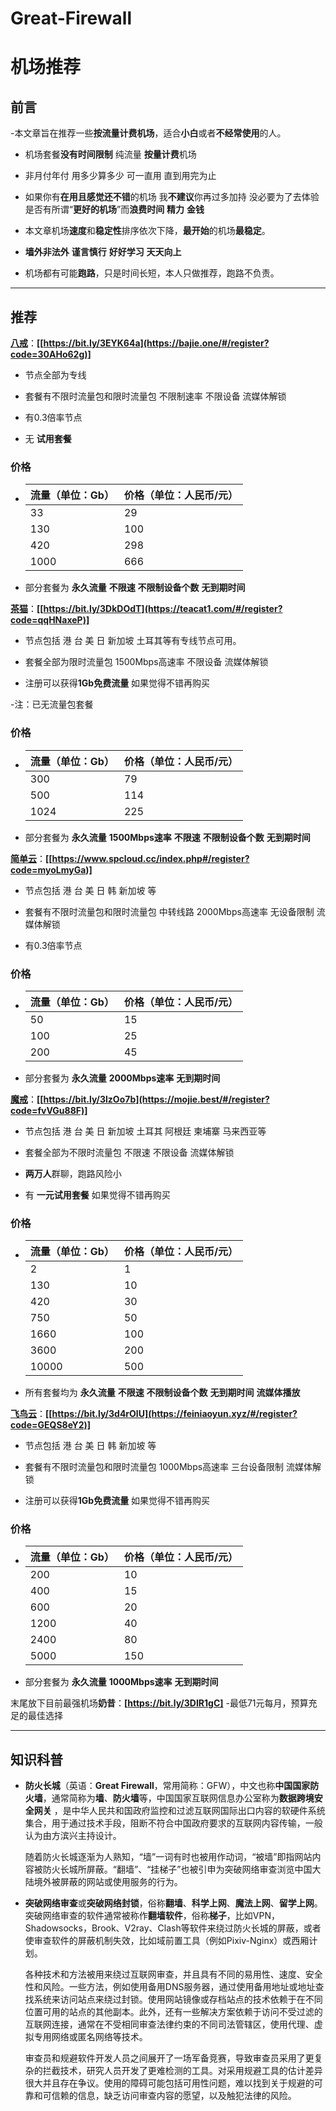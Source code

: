 # Great-Firewall
# 机场推荐

## 前言
-本文章旨在推荐一些**按流量计费机场**，适合**小白**或者**不经常使用**的人。

- 机场套餐**没有时间限制** 纯流量 **按量计费**机场 

- 非月付年付 用多少算多少 可一直用 直到用完为止

- 如果你有**在用且感觉还不错**的机场 我**不建议**你再过多加持 没必要为了去体验是否有所谓“**更好的机场**”而**浪费时间** **精力** **金钱**

- 本文章机场**速度**和**稳定性**排序依次下降，**最开始**的机场**最稳定**。

- **墙外非法外** **谨言慎行** **好好学习** **天天向上**

- 机场都有可能**跑路**，只是时间长短，本人只做推荐，跑路不负责。

------

## 推荐


**[八戒](https://bajie.one/#/register?code=30AHo62g)**：**[[https://bit.ly/3EYK64a](https://bajie.one/#/register?code=30AHo62g)]**

- 节点全部为专线

- 套餐有不限时流量包和限时流量包 不限制速率 不限设备 流媒体解锁 

- 有0.3倍率节点

- 无 **试用套餐** 



### 价格

- | 流量（单位：Gb） | 价格（单位：人民币/元） |
  | ---------------- | ---------------------- |
  | 33               | 29                     |
  | 130              | 100                    |
  | 420              | 298                    |
  | 1000             | 666                    |


- 部分套餐为 **永久流量** **不限速** **不限制设备个数** **无到期时间**








**[茶猫](https://teacat1.com/#/register?code=qqHNaxeP)**：**[[https://bit.ly/3DkDOdT](https://teacat1.com/#/register?code=qqHNaxeP)]**

- 节点包括 港 台 美 日 新加坡 土耳其等有专线节点可用。

- 套餐全部为限时流量包 1500Mbps高速率 不限设备 流媒体解锁

- 注册可以获得**1Gb免费流量** 如果觉得不错再购买

-注：已无流量包套餐


### 价格

- | 流量（单位：Gb） | 价格（单位：人民币/元）  |
  | ---------------- | ----------------------- |
  | 300              | 79                      |
  | 500              | 114                     |
  | 1024             | 225                     |

- 部分套餐为 **永久流量** **1500Mbps速率** **不限速** **不限制设备个数** **无到期时间**




**[简单云](https://www.spcloud.cc/index.php#/register?code=myoLmyGa)**：**[[https://www.spcloud.cc/index.php#/register?code=myoLmyGa)]**

- 节点包括 港 台 美 日 韩 新加坡 等

- 套餐有不限时流量包和限时流量包 中转线路 2000Mbps高速率 无设备限制 流媒体解锁 

- 有0.3倍率节点


### 价格

- | 流量（单位：Gb） | 价格（单位：人民币/元） |
  | ---------------- | ---------------------- |
  | 50               | 15                      |
  | 100              | 25                     |
  | 200              | 45                     |
  

- 部分套餐为 **永久流量** **2000Mbps速率**  **无到期时间**







**[魔戒](https://mojie.best/#/register?code=fvVGu88F)**：**[[https://bit.ly/3lzOo7b](https://mojie.best/#/register?code=fvVGu88F)]**

- 节点包括 港 台 美 日 新加坡 土耳其 阿根廷 柬埔寨 马来西亚等

- 套餐全部为不限时流量包 不限速 不限设备 流媒体解锁

- **两万人**群聊，跑路风险小

- 有 **一元试用套餐** 如果觉得不错再购买


### 价格

- | 流量（单位：Gb） | 价格（单位：人民币/元） |
  | ---------------- | ----------------------- |
  | 2                | 1                       |
  | 130              | 10                      | 
  | 420              | 30                      |
  | 750              | 50                      |
  | 1660             | 100                     |
  | 3600             | 200                     |
  | 10000            | 500                     |
  
- 所有套餐均为 **永久流量** **不限速** **不限制设备个数** **无到期时间** **流媒体播放**

**[飞鸟云](https://feiniaoyun.xyz/#/register?code=GEQS8eY2)**：**[[https://bit.ly/3d4rOlU](https://feiniaoyun.xyz/#/register?code=GEQS8eY2)]**

- 节点包括 港 台 美 日 韩 新加坡 等

- 套餐有不限时流量包和限时流量包 1000Mbps高速率 三台设备限制 流媒体解锁 

- 注册可以获得**1Gb免费流量** 如果觉得不错再购买


### 价格

- | 流量（单位：Gb） | 价格（单位：人民币/元） |
  | ---------------- | ---------------------- |
  | 200              | 10                     |
  | 400              | 15                     |
  | 600              | 20                     |
  | 1200             | 40                     |
  | 2400             | 80                     |
  | 5000             | 150                    |

- 部分套餐为 **永久流量** **1000Mbps速率**  **无到期时间**

末尾放下目前最强机场**奶昔**：**[https://bit.ly/3DIR1gC]**
-最低71元每月，预算充足的最佳选择



------

## 知识科普

- **防火长城**（英语：**Great Firewall**，常用简称：GFW），中文也称**中国国家防火墙**，通常简称为**墙**、**防火墙**等，中国国家互联网信息办公室称为**数据跨境安全网关** ，是中华人民共和国政府监控和过滤互联网国际出口内容的软硬件系统集合，用于通过技术手段，阻断不符合中国政府要求的互联网内容传输，一般认为由方滨兴主持设计。

  随着防火长城逐渐为人熟知，“墙”一词有时也被用作动词，“被墙”即指网站内容被防火长城所屏蔽。“翻墙”、“挂梯子”也被引申为突破网络审查浏览中国大陆境外被屏蔽的网站或使用服务的行为。

- **突破网络审查**或**突破网络封锁**，俗称**翻墙**、**科学上网**、**魔法上网**、**留学上网**。突破网络审查的软件通常被称作**翻墙软件**，俗称**梯子**，比如VPN，Shadowsocks，Brook、V2ray、Clash等软件来绕过防火长城的屏蔽，或者使审查软件的屏蔽机制失效，比如域前置工具（例如Pixiv-Nginx）或西厢计划。

  各种技术和方法被用来绕过互联网审查，并且具有不同的易用性、速度、安全性和风险。一些方法，例如使用备用DNS服务器，通过使用备用地址或地址查找系统来访问站点来绕过封锁。使用网站镜像或存档站点的技术依赖于在不同位置可用的站点的其他副本。此外，还有一些解决方案依赖于访问不受过滤的互联网连接，通常在不受相同审查法律约束的不同司法管辖区，使用代理、虚拟专用网络或匿名网络等技术。

  审查员和规避软件开发人员之间展开了一场军备竞赛，导致审查员采用了更复杂的拦截技术，研究人员开发了更难检测的工具。对采用规避工具的估计差异很大并且存在争议。使用的障碍可能包括可用性问题，难以找到关于规避的可靠和可信赖的信息，缺乏访问审查内容的愿望，以及触犯法律的风险。
